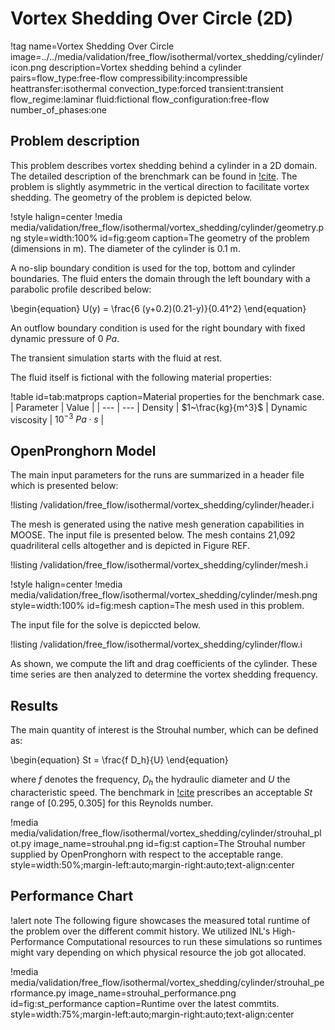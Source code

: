 # Vortex Shedding Over Circle (2D)

!tag name=Vortex Shedding Over Circle
     image=../../media/validation/free_flow/isothermal/vortex_shedding/cylinder/icon.png
     description=Vortex shedding behind a cylinder
     pairs=flow_type:free-flow
                       compressibility:incompressible
                       heattransfer:isothermal
                       convection_type:forced
                       transient:transient
                       flow_regime:laminar
                       fluid:fictional
                       flow_configuration:free-flow
                       number_of_phases:one

## Problem description

This problem describes vortex shedding behind a cylinder in a 2D domain. The
detailed description of the brenchmark can be found in [!cite](schafer1996benchmark).
The problem is slightly asymmetric in the vertical direction to facilitate vortex
shedding. The geometry of the problem is depicted below.

!style halign=center
!media media/validation/free_flow/isothermal/vortex_shedding/cylinder/geometry.png style=width:100% id=fig:geom caption=The geometry of the problem (dimensions in m). The diameter of the cylinder is 0.1 m.

A no-slip boundary condition is used for the top, bottom
and cylinder boundaries. The fluid enters the domain through
the left boundary with a parabolic profile described below:

\begin{equation}
U(y) = \frac{6 (y+0.2)(0.21-y)}{0.41^2}
\end{equation}

An outflow boundary condition is used for the right boundary with fixed dynamic pressure of $0~Pa$.

The transient simulation starts with the fluid at rest.

The fluid itself is fictional with the following material properties:

!table id=tab:matprops caption=Material properties for the benchmark case.
| Parameter | Value |
| --- | --- |
Density | $1~\frac{kg}{m^3}$ |
Dynamic viscosity |  $10^{-3}~Pa\cdot s$ |

## OpenPronghorn Model

The main input parameters for the runs are summarized in a header file
which is presented below:

!listing /validation/free_flow/isothermal/vortex_shedding/cylinder/header.i

The mesh is generated using the native mesh generation capabilities in MOOSE.
The input file is presented below. The mesh contains 21,092 quadriliteral cells altogether and is depicted in Figure REF.

!listing /validation/free_flow/isothermal/vortex_shedding/cylinder/mesh.i

!style halign=center
!media media/validation/free_flow/isothermal/vortex_shedding/cylinder/mesh.png style=width:100% id=fig:mesh caption=The mesh used in this problem.

The input file for the solve is depiccted below.

!listing /validation/free_flow/isothermal/vortex_shedding/cylinder/flow.i

As shown, we compute the lift and drag coefficients of the cylinder.
These time series are then analyzed to determine the vortex shedding frequency.

## Results

The main quantity of interest is the Strouhal number, which can be defined as:

\begin{equation}
St = \frac{f D_h}{U}
\end{equation}

where $f$ denotes the frequency, $D_h$ the hydraulic diameter and $U$ the
characteristic speed. The benchmark in [!cite](schafer1996benchmark)
prescribes an acceptable $St$ range of $[0.295, 0.305]$ for this Reynolds number.


!media media/validation/free_flow/isothermal/vortex_shedding/cylinder/strouhal_plot.py
       image_name=strouhal.png
       id=fig:st
       caption=The Strouhal number supplied by OpenPronghorn with respect to the acceptable range.
       style=width:50%;margin-left:auto;margin-right:auto;text-align:center

## Performance Chart

!alert note
The following figure showcases the measured total runtime of the problem over the different
commit history. We utilized INL's High-Performance Computational resources to run these
simulations so runtimes might vary depending on which physical resource the job got allocated.

!media media/validation/free_flow/isothermal/vortex_shedding/cylinder/strouhal_performance.py
       image_name=strouhal_performance.png
       id=fig:st_performance
       caption=Runtime over the latest commtits.
       style=width:75%;margin-left:auto;margin-right:auto;text-align:center


